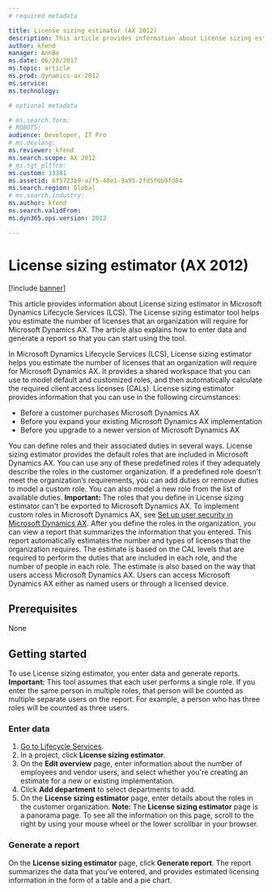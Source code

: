 ```yaml
---
# required metadata

title: License sizing estimator (AX 2012)
description: This article provides information about License sizing estimator in Microsoft Dynamics Lifecycle Services (LCS). The License sizing estimator tool helps you estimate the number of licenses that an organization will require for Microsoft Dynamics AX. The article also explains how to enter data and generate a report so that you can start using the tool.
author: kfend
manager: AnnBe
ms.date: 06/20/2017
ms.topic: article
ms.prod: dynamics-ax-2012 
ms.service: 
ms.technology:

# optional metadata

# ms.search.form: 
# ROBOTS: 
audience: Developer, IT Pro
# ms.devlang: 
ms.reviewer: kfend
ms.search.scope: AX 2012
# ms.tgt_pltfrm: 
ms.custom: 13381
ms.assetid: 6f5723b9-a2f5-40e1-9a95-2fd5f6b9fd84
ms.search.region: Global
# ms.search.industry: 
ms.author: kfend
ms.search.validFrom: 
ms.dyn365.ops.version: 2012

---
```


# License sizing estimator (AX 2012)

[!include [banner](../../includes/banner.md)]

This article provides information about License sizing estimator in Microsoft Dynamics Lifecycle Services (LCS). The License sizing estimator tool helps you estimate the number of licenses that an organization will require for Microsoft Dynamics AX. The article also explains how to enter data and generate a report so that you can start using the tool.

In Microsoft Dynamics Lifecycle Services (LCS), License sizing estimator helps you estimate the number of licenses that an organization will require for Microsoft Dynamics AX. It provides a shared workspace that you can use to model default and customized roles, and then automatically calculate the required client access licenses (CALs). License sizing estimator provides information that you can use in the following circumstances:

-   Before a customer purchases Microsoft Dynamics AX
-   Before you expand your existing Microsoft Dynamics AX implementation
-   Before you upgrade to a newer version of Microsoft Dynamics AX

You can define roles and their associated duties in several ways. License sizing estimator provides the default roles that are included in Microsoft Dynamics AX. You can use any of these predefined roles if they adequately describe the roles in the customer organization. If a predefined role doesn't meet the organization’s requirements, you can add duties or remove duties to model a custom role. You can also model a new role from the list of available duties. **Important:** The roles that you define in License sizing estimator can't be exported to Microsoft Dynamics AX. To implement custom roles in Microsoft Dynamics AX, see [Set up user security in Microsoft Dynamics AX](http://technet.microsoft.com/library/a9eea83b-60bf-4690-8442-a459de3c2001(AX.60).aspx). After you define the roles in the organization, you can view a report that summarizes the information that you entered. This report automatically estimates the number and types of licenses that the organization requires. The estimate is based on the CAL levels that are required to perform the duties that are included in each role, and the number of people in each role. The estimate is also based on the way that users access Microsoft Dynamics AX. Users can access Microsoft Dynamics AX either as named users or through a licensed device.

## Prerequisites
None

## Getting started
To use License sizing estimator, you enter data and generate reports. **Important:** This tool assumes that each user performs a single role. If you enter the same person in multiple roles, that person will be counted as multiple separate users on the report. For example, a person who has three roles will be counted as three users.

### Enter data

1.  [Go to Lifecycle Services](https://lcs.dynamics.com).
2.  In a project, click **License sizing estimator**.
3.  On the **Edit overview** page, enter information about the number of employees and vendor users, and select whether you're creating an estimate for a new or existing implementation.
4.  Click **Add department** to select departments to add.
5.  On the **License sizing estimator** page, enter details about the roles in the customer organization. **Note:** The **License sizing estimator** page is a panorama page. To see all the information on this page, scroll to the right by using your mouse wheel or the lower scrollbar in your browser.

### Generate a report

On the **License sizing estimator** page, click **Generate report**. The report summarizes the data that you’ve entered, and provides estimated licensing information in the form of a table and a pie chart.



